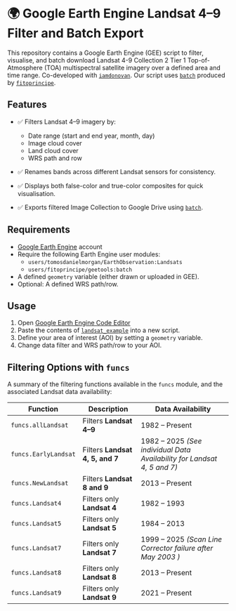 
# 🌍 Google Earth Engine Landsat 4–9 Filter and Batch Export

This repository contains a Google Earth Engine (GEE) script to filter, visualise, and batch download Landsat 4-9 Collection 2 Tier 1 Top-of-Atmosphere (TOA) multispectral satellite imagery over a defined area and time range. Co-developed with [`iamdonovan`](https://github.com/iamdonovan). Our script uses [`batch`](https://github.com/fitoprincipe/geetools-code-editor/blob/master/batch) produced by [`fitoprincipe`](https://github.com/fitoprincipe).

##  Features

- ✅ Filters Landsat 4–9 imagery by:
  - Date range (start and end year, month, day)
  - Image cloud cover
  - Land cloud cover
  - WRS path and row

- ✅ Renames bands across different Landsat sensors for consistency.

- ✅ Displays both false-color and true-color composites for quick visualisation.

- ✅ Exports filtered Image Collection to Google Drive using [`batch`](https://github.com/fitoprincipe/geetools-code-editor/blob/master/batch).

##  Requirements

- [Google Earth Engine](https://earthengine.google.com/) account
- Require the following Earth Engine user modules:
  - `users/tomosdanielmorgan/EarthObservation:Landsats`
  - `users/fitoprincipe/geetools:batch`
- A defined `geometry` variable (either drawn or uploaded in GEE).
- Optional: A defined WRS path/row.

##  Usage

1. Open [Google Earth Engine Code Editor](https://code.earthengine.google.com/)
2. Paste the contents of [`landsat_example`](https://github.com/tomosglaciology/Landsat_Image_Filter/blob/main/Landsat_example) into a new script.
3. Define your area of interest (AOI) by setting a `geometry` variable.
4. Change data filter and WRS path/row to your AOI.

##  Filtering Options with `funcs`

A summary of the filtering functions available in the `funcs` module, and the associated Landsat data availability:

| Function              | Description                      | Data Availability      |
|-----------------------|----------------------------------|------------------------|
| `funcs.allLandsat`    | Filters **Landsat 4–9**          | 1982 – Present         |
| `funcs.EarlyLandsat`  | Filters **Landsat 4, 5, and 7**  | 1982 – 2025  *(See individual Data Availability for Landsat 4, 5 and 7)*|
| `funcs.NewLandsat`    | Filters **Landsat 8 and 9**      | 2013 – Present  |
| `funcs.Landsat4`    | Filters only **Landsat 4**       | 1982 – 1993            |
| `funcs.Landsat5`    | Filters only **Landsat 5**       | 1984 – 2013            |
| `funcs.Landsat7`    | Filters only **Landsat 7**       | 1999 – 2025 *(Scan Line Corrector failure after May 2003 )* |
| `funcs.Landsat8`    | Filters only **Landsat 8**       | 2013 – Present         |
| `funcs.Landsat9`    | Filters only **Landsat 9**       | 2021 – Present         |
